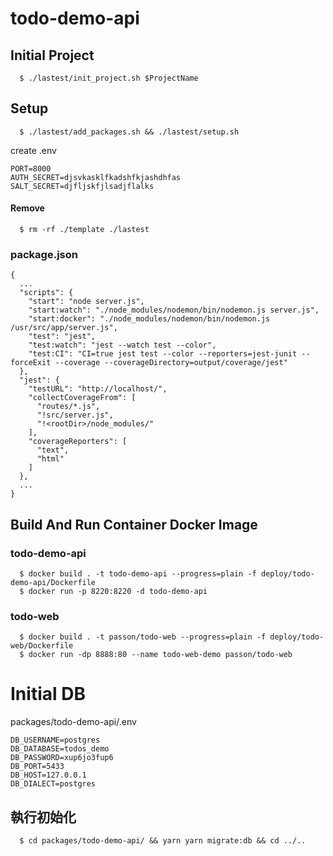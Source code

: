 # todo-demo-api

## Initial Project

```
  $ ./lastest/init_project.sh $ProjectName
```
## Setup

```
  $ ./lastest/add_packages.sh && ./lastest/setup.sh
```

create .env
```
PORT=8000
AUTH_SECRET=djsvkasklfkadshfkjashdhfas
SALT_SECRET=djfljskfjlsadjflalks
```

#### Remove

```
  $ rm -rf ./template ./lastest
```

### package.json

```
{
  ...
  "scripts": {
    "start": "node server.js",
    "start:watch": "./node_modules/nodemon/bin/nodemon.js server.js",
    "start:docker": "./node_modules/nodemon/bin/nodemon.js /usr/src/app/server.js",
    "test": "jest",
    "test:watch": "jest --watch test --color",
    "test:CI": "CI=true jest test --color --reporters=jest-junit --forceExit --coverage --coverageDirectory=output/coverage/jest"
  },
  "jest": {
    "testURL": "http://localhost/",
    "collectCoverageFrom": [
      "routes/*.js",
      "!src/server.js",
      "!<rootDir>/node_modules/"
    ],
    "coverageReporters": [
      "text",
      "html"
    ]
  },
  ...
}
```

## Build And Run Container Docker Image

### todo-demo-api

```
  $ docker build . -t todo-demo-api --progress=plain -f deploy/todo-demo-api/Dockerfile
  $ docker run -p 8220:8220 -d todo-demo-api
```

### todo-web

```
  $ docker build . -t passon/todo-web --progress=plain -f deploy/todo-web/Dockerfile
  $ docker run -dp 8888:80 --name todo-web-demo passon/todo-web
```

# Initial DB

packages/todo-demo-api/.env

```
DB_USERNAME=postgres
DB_DATABASE=todos_demo
DB_PASSWORD=xup6jo3fup6
DB_PORT=5433
DB_HOST=127.0.0.1
DB_DIALECT=postgres
```

## 執行初始化

```
  $ cd packages/todo-demo-api/ && yarn yarn migrate:db && cd ../..
```
